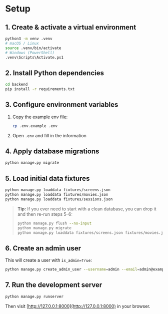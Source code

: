 # Setup

## 1. Create & activate a virtual environment

```bash
python3 -m venv .venv
# macOS / Linux
source .venv/bin/activate
# Windows (PowerShell)
.venv\Scripts\Activate.ps1
```

## 2. Install Python dependencies

```bash
cd backend
pip install -r requirements.txt
```

## 3. Configure environment variables

1. Copy the example env file:

   ```bash
   cp .env.example .env
   ```

2. Open `.env` and fill in the information

## 4. Apply database migrations

```bash
python manage.py migrate
```

## 5. Load initial data fixtures

```bash
python manage.py loaddata fixtures/screens.json
python manage.py loaddata fixtures/movies.json
python manage.py loaddata fixtures/sessions.json
```

> **Tip:** If you ever need to start with a clean database, you can drop it and then re-run steps 5–6:
>
> ```bash
> python manage.py flush --no-input
> python manage.py migrate
> python manage.py loaddata fixtures/screens.json fixtures/movies.json fixtures/sessions.json
> ```

## 6. Create an admin user

This will create a user with `is_admin=True`:

```bash
python manage.py create_admin_user --username=admin --email=admin@example.com --password=secret123
```

## 7. Run the development server

```bash
python manage.py runserver
```

Then visit [http://127.0.0.1:8000](http://127.0.0.1:8000) in your browser.
